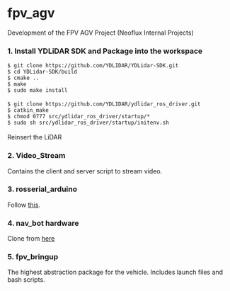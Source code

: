 # fpv_agv
Development of the FPV AGV Project (Neoflux Internal Projects)

### 1. Install YDLiDAR SDK and Package into the workspace <br>

`$ git clone https://github.com/YDLIDAR/YDLidar-SDK.git` <br>
`$ cd YDLidar-SDK/build` <br>
`$ cmake ..` <br>
`$ make` <br>
`$ sudo make install` <br>
<br>
`$ git clone https://github.com/YDLIDAR/ydlidar_ros_driver.git` <br>
`$ catkin_make` <br>
`$ chmod 0777 src/ydlidar_ros_driver/startup/*` <br>
`$ sudo sh src/ydlidar_ros_driver/startup/initenv.sh` <br>
<br>
Reinsert the LiDAR

### 2. Video_Stream <br>
Contains the client and server script to stream video.<br>

### 3. rosserial_arduino <br>
Follow [this](http://wiki.ros.org/rosserial_arduino/Tutorials/Arduino%20IDE%20Setup). <br>

### 4. nav_bot hardware <br>
Clone from [here](https://github.com/vinay-lanka/navbot_hardware)

### 5. fpv_bringup <br>
The highest abstraction package for the vehicle. Includes launch files and bash scripts.

